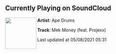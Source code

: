 ## Currently Playing on SoundCloud

[<img align="left" width="100" src="https://i1.sndcdn.com/artworks-gwaAKrIWI4Wn-0-t500x500.jpg">](https://soundcloud.com/apedrums/mek-money-feat-projexx?in=apedrums/sets/soundboy)

**Artist**: Ape Drums 

**Track**: Mek Money (feat. Projexx)

Last updated at 05/08/2021 05:31
